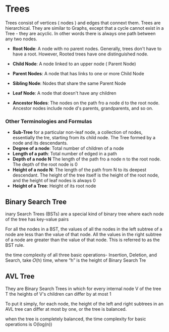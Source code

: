 # Trees

Trees consist of vertices ( nodes ) and edges that connext them. Trees are hierarchical. They are similar to Graphs, except that a cycle cannot exist in a Tree - they are acyclic. In other words there is always one path between any two nodes.

- **Root Node**: A node with no parent nodes. Generally, trees don't have to have a root. However, Rooted trees have one distinguished node.

- **Child Node**: A node linked to an upper node ( Parent Node)
- **Parent Nodes**: A node that has links to one or more Child Node
- **Sibling Node**: Nodes that share the same Parent Node
- **Leaf Node**: A node that doesn't have any children
- **Ancestor Nodes**: The nodes on the path fro a node d to the root node. Ancestor nodes include node d's parents, grandparents, and so on.

### Other Terminologies and Formulas

- **Sub-Tree** for a particular non-leaf node, a collection of nodes, essentially the tre, starting from its child node. The Tree formed by a node and its descendants.
- **Degree of a node**: Total number of children of a node
- **Length of a path**: Total number of edged in a path
- **Depth of a node N** The length of the path fro a node n to the root node. The depth of the root node is 0
- **Height of a node N**: The length of the path from N to its deepest descendant. The height of the tree itself is the height of the root node, and the height of leaf nodes is always 0
- **Height of a Tree**: Height of its root node

## Binary Search Tree

inary Search Trees (BSTs) are a special kind of binary tree where each node of the tree has key-value pairs

For all the nodes in a BST, the values of all the nodes in the left subtree of a node are less than the value of that node. All the values in the right subtree of a node are greater than the value of that node. This is referred to as the BST rule.

the time complexity of all three basic operations- Insertion, Deletion, and Search, take 𝑂(h) time, where “h” is the height of Binary Search Tre

## AVL Tree

They are Binary Search Trees in which for every internal node V of the tree T the heights of V's children can differ by at most 1

To put it simply, for each node, the height of the left and right subtrees in an AVL tree can differ at most by one, or the tree is balanced.

when the tree is completely balanced, the time complexity for basic operations is O(log(n))
